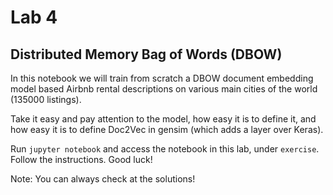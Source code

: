 # Lab 4
## Distributed Memory Bag of Words (DBOW)

In this notebook we will train from scratch a DBOW document embedding model based Airbnb rental descriptions on various main cities of the world (135000 listings).

Take it easy and pay attention to the model, how easy it is to define it, and how easy it is to define Doc2Vec in gensim (which adds a layer over Keras).

Run `jupyter notebook` and access the notebook in this lab, under `exercise`. Follow the instructions. Good luck!

Note: You can always check at the solutions!
